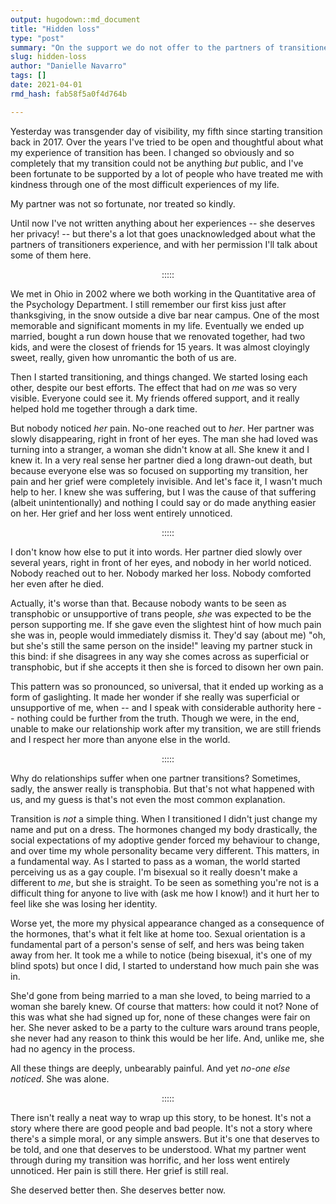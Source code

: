 ```yaml
---
output: hugodown::md_document
title: "Hidden loss"
type: "post"
summary: "On the support we do not offer to the partners of transitioners"
slug: hidden-loss
author: "Danielle Navarro"
tags: []
date: 2021-04-01
rmd_hash: fab58f5a0f4d764b

---
```


Yesterday was transgender day of visibility, my fifth since starting transition back in 2017. Over the years I've tried to be open and thoughtful about what my experience of transition has been. I changed so obviously and so completely that my transition could not be anything *but* public, and I've been fortunate to be supported by a lot of people who have treated me with kindness through one of the most difficult experiences of my life.

My partner was not so fortunate, nor treated so kindly.

Until now I've not written anything about her experiences -- she deserves her privacy! -- but there's a lot that goes unacknowledged about what the partners of transitioners experience, and with her permission I'll talk about some of them here.

<p align="center">
:::::
</p>

We met in Ohio in 2002 where we both working in the Quantitative area of the Psychology Department. I still remember our first kiss just after thanksgiving, in the snow outside a dive bar near campus. One of the most memorable and significant moments in my life. Eventually we ended up married, bought a run down house that we renovated together, had two kids, and were the closest of friends for 15 years. It was almost cloyingly sweet, really, given how unromantic the both of us are.

Then I started transitioning, and things changed. We started losing each other, despite our best efforts. The effect that had on *me* was so very visible. Everyone could see it. My friends offered support, and it really helped hold me together through a dark time.

But nobody noticed *her* pain. No-one reached out to *her*. Her partner was slowly disappearing, right in front of her eyes. The man she had loved was turning into a stranger, a woman she didn't know at all. She knew it and I knew it. In a very real sense her partner died a long drawn-out death, but because everyone else was so focused on supporting my transition, her pain and her grief were completely invisible. And let's face it, I wasn't much help to her. I knew she was suffering, but I was the cause of that suffering (albeit unintentionally) and nothing I could say or do made anything easier on her. Her grief and her loss went entirely unnoticed.

<p align="center">
:::::
</p>

I don't know how else to put it into words. Her partner died slowly over several years, right in front of her eyes, and nobody in her world noticed. Nobody reached out to her. Nobody marked her loss. Nobody comforted her even after he died.

Actually, it's worse than that. Because nobody wants to be seen as transphobic or unsupportive of trans people, *she* was expected to be the person supporting me. If she gave even the slightest hint of how much pain she was in, people would immediately dismiss it. They'd say (about me) "oh, but she's still the same person on the inside!" leaving my partner stuck in this bind: if she disagrees in any way she comes across as superficial or transphobic, but if she accepts it then she is forced to disown her own pain.

This pattern was so pronounced, so universal, that it ended up working as a form of gaslighting. It made her wonder if she really was superficial or unsupportive of me, when -- and I speak with considerable authority here -- nothing could be further from the truth. Though we were, in the end, unable to make our relationship work after my transition, we are still friends and I respect her more than anyone else in the world.

<p align="center">
:::::
</p>

Why do relationships suffer when one partner transitions? Sometimes, sadly, the answer really is transphobia. But that's not what happened with us, and my guess is that's not even the most common explanation.

Transition is *not* a simple thing. When I transitioned I didn't just change my name and put on a dress. The hormones changed my body drastically, the social expectations of my adoptive gender forced my behaviour to change, and over time my whole personality became very different. This matters, in a fundamental way. As I started to pass as a woman, the world started perceiving us as a gay couple. I'm bisexual so it really doesn't make a different to *me*, but she is straight. To be seen as something you're not is a difficult thing for anyone to live with (ask me how I know!) and it hurt her to feel like she was losing her identity.

Worse yet, the more my physical appearance changed as a consequence of the hormones, that's what it felt like at home too. Sexual orientation is a fundamental part of a person's sense of self, and hers was being taken away from her. It took me a while to notice (being bisexual, it's one of my blind spots) but once I did, I started to understand how much pain she was in.

She'd gone from being married to a man she loved, to being married to a woman she barely knew. Of course that matters: how could it not? None of this was what she had signed up for, none of these changes were fair on her. She never asked to be a party to the culture wars around trans people, she never had any reason to think this would be her life. And, unlike me, she had no agency in the process.

All these things are deeply, unbearably painful. And yet *no-one else noticed*. She was alone.

<p align="center">
:::::
</p>

There isn't really a neat way to wrap up this story, to be honest. It's not a story where there are good people and bad people. It's not a story where there's a simple moral, or any simple answers. But it's one that deserves to be told, and one that deserves to be understood. What my partner went through during my transition was horrific, and her loss went entirely unnoticed. Her pain is still there. Her grief is still real.

She deserved better then. She deserves better now.

<br><br>

